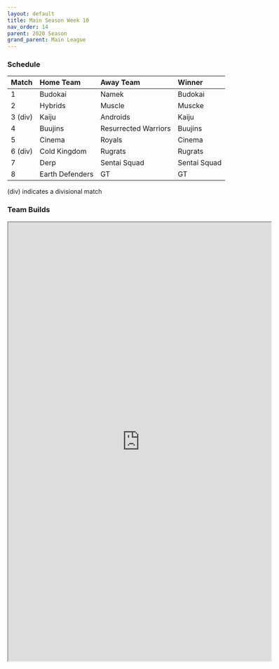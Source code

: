 ```yaml
---
layout: default
title: Main Season Week 10
nav_order: 14
parent: 2020 Season
grand_parent: Main League
---
```

### Schedule

|Match          |  Home Team            | Away Team           |  Winner          |
| :-------------| :---------------------| :-------------------| :----------------|
| 1             | Budokai               | Namek               | Budokai                 |
| 2             | Hybrids               | Muscle              | Muscke                 |
| 3 (div)       | Kaiju                 | Androids            |  Kaiju                |
| 4             | Buujins               | Resurrected Warriors |  Buujins               |
| 5             | Cinema                | Royals              |  Cinema                |
| 6 (div)       | Cold Kingdom          | Rugrats             |   Rugrats               |
| 7             | Derp                  | Sentai Squad        |  Sentai Squad                | 
| 8             | Earth Defenders       | GT                  |  GT                |

(div) indicates a divisional match

### Team Builds 

<iframe width=600 height=1000 scrolling="yes" src="https://docs.google.com/document/d/e/2PACX-1vTdU29Odv8Vm1sEms8J8TFDkM027Nu7REjcuRD2UpVdntPmcbIJjhVmTiPiCSiDUtqvQpFn4ZrmzFYl/pub?embedded=true"></iframe>
